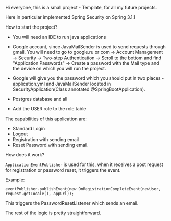 Hi everyone, this is a small project - Template, for all my future projects.

Here in particular implemented Spring Security on Spring 3.1.1

How to start the project?

 - You will need an IDE to run java applications

 - Google account, since JavaMailSender is used to send requests through gmail.
You will need to go to google.ru or com -> Account Management -> Security -> Two-step Authentication -> Scroll to the bottom and find "Application Passwords" -> Create a password with the Mail type and the device on which you will run the project.

 - Google will give you the password which you should put in two places - application.yml and JavaMailSender located in SecurityApplication(Class annotated @SpringBootApplication).

 - Postgres database and all

 - Add the USER role to the role table


The capabilities of this application are:

 - Standard Login
 - Logout
 - Registration with sending email
 - Reset Password with sending email.

How does it work?

``ApplicationEventPublisher`` is used for this, when it receives a post request for registration or password reset, it triggers the event.

Example:

``eventPublisher.publishEvent(new OnRegistrationCompleteEvent(newUser, request.getLocale(), appUrl));``


This triggers the PasswordResetListener which sends an email.

The rest of the logic is pretty straightforward.